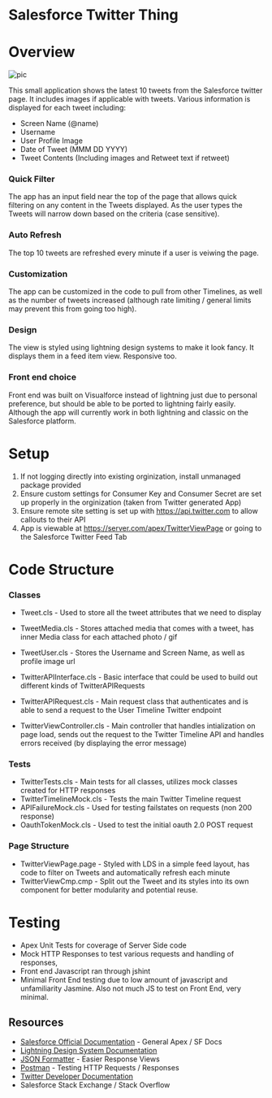 # Salesforce Twitter Thing

# Overview

![pic](https://imgur.com/zUGp7tw.png)

This small application shows the latest 10 tweets from the Salesforce twitter page. 
It includes images if applicable with tweets. Various information is displayed for each tweet including:
* Screen Name (@name)
* Username
* User Profile Image
* Date of Tweet (MMM DD YYYY)
* Tweet Contents (Including images and Retweet text if retweet)

### Quick Filter
The app has an input field near the top of the page that allows quick filtering on any content in the Tweets displayed. As the user types the Tweets will
narrow down based on the criteria (case sensitive). 

### Auto Refresh
The top 10 tweets are refreshed every minute if a user is veiwing the page.

### Customization
The app can be customized in the code to pull from other Timelines, as well as the number of tweets increased (although rate limiting / general limits may prevent this from going too high).

### Design
The view is styled using lightning design systems to make it look fancy. It displays them in a feed item view. Responsive too.

### Front end choice
Front end was built on Visualforce instead of lightning just due to personal preference, but should be able to be ported to lightning fairly easily. Although the app will currently work in both lightning and classic on the Salesforce platform.

# Setup
1. If not logging directly into existing orginization, install unmanaged package provided
2. Ensure custom settings for Consumer Key and Consumer Secret are set up properly in the orginization (taken from Twitter generated App)
3. Ensure remote site setting is set up with https://api.twitter.com to allow callouts to their API
4. App is viewable at https://server.com/apex/TwitterViewPage or going to the Salesforce Twitter Feed Tab

# Code Structure

### Classes
* Tweet.cls - Used to store all the tweet attributes that we need to display
* TweetMedia.cls - Stores attached media that comes with a tweet, has inner Media class for each attached photo / gif
* TweetUser.cls - Stores the Username and Screen Name, as well as profile image url

* TwitterAPIInterface.cls - Basic interface that could be used to build out different kinds of TwitterAPIRequests
* TwitterAPIRequest.cls - Main request class that authenticates and is able to send a request to the User Timeline Twitter endpoint

* TwitterViewController.cls - Main controller that handles intialization on page load, sends out the request to the Twitter Timeline API and handles errors received (by displaying the error message)

### Tests
* TwitterTests.cls - Main tests for all classes, utilizes mock classes created for HTTP responses
* TwitterTimelineMock.cls - Tests the main Twitter Timeline request
* APIFailureMock.cls - Used for testing failstates on requests (non 200 response)
* OauthTokenMock.cls - Used to test the initial oauth 2.0 POST request

### Page Structure
* TwitterViewPage.page - Styled with LDS in a simple feed layout, has code to filter on Tweets and automatically refresh each minute
* TwitterViewCmp.cmp - Split out the Tweet and its styles into its own component for better modularity and potential reuse.

# Testing
* Apex Unit Tests for coverage of Server Side code
* Mock HTTP Responses to test various requests and handling of responses, 
* Front end Javascript ran through jshint
* Minimal Front End testing due to low amount of javascript and unfamiliarity Jasmine. Also not much JS to test on Front End, very minimal.

## Resources
* [Salesforce Official Documentation](https://developer.salesforce.com/docs/) - General Apex / SF Docs
* [Lightning Design System Documentation](https://www.lightningdesignsystem.com/)
* [JSON Formatter](https://jsonformatter.curiousconcept.com/) - Easier Response Views
* [Postman](https://www.getpostman.com/) - Testing HTTP Requests / Responses
* [Twitter Developer Documentation](https://developer.twitter.com)
* Salesforce Stack Exchange / Stack Overflow 